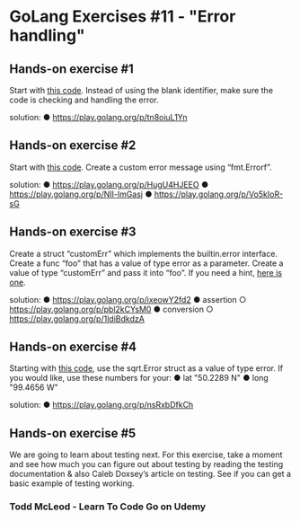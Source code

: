 # GoLang Exercises #11 - "Error handling"

## Hands-on exercise #1
  Start with [this code](https://play.golang.org/p/3W69TH4nON).
  Instead of using the blank identifier, make sure the code is checking and handling the error.

  solution:
    ● https://play.golang.org/p/tn8oiuL1Yn

## Hands-on exercise #2
  Start with [this code](https://play.golang.org/p/9a1IAWy5E6).
  Create a custom error message using “fmt.Errorf”.

  solution:
    ● https://play.golang.org/p/HugU4HJEEO
    ● https://play.golang.org/p/NII-lmGasj
    ● https://play.golang.org/p/Vo5kIoR-sG

## Hands-on exercise #3
  Create a struct “customErr” which implements the builtin.error interface.
  Create a func “foo” that has a value of type error as a parameter.
  Create a value of type “customErr” and pass it into “foo”.
  If you need a hint, [here is one](https://play.golang.org/p/L5QWV8-p11).

  solution:
    ● https://play.golang.org/p/ixeowY2fd2
    ● assertion
      ○ https://play.golang.org/p/pbl2kCYsM0
    ● conversion
      ○ https://play.golang.org/p/1ldiBdkdzA

## Hands-on exercise #4
  Starting with [this code](https://play.golang.org/p/wlEM1tgfQD), use the sqrt.Error struct as a value of type error.
  If you would like, use these numbers for your:
    ● lat "50.2289 N"
    ● long "99.4656 W"

  solution:
    ● https://play.golang.org/p/nsRxbDfkCh

## Hands-on exercise #5
  We are going to learn about testing next.
  For this exercise, take a moment and see how much you can figure out about testing by reading the testing documentation & also Caleb Doxsey’s article on testing.
  See if you can get a basic example of testing working.

### Todd McLeod - Learn To Code Go on Udemy
